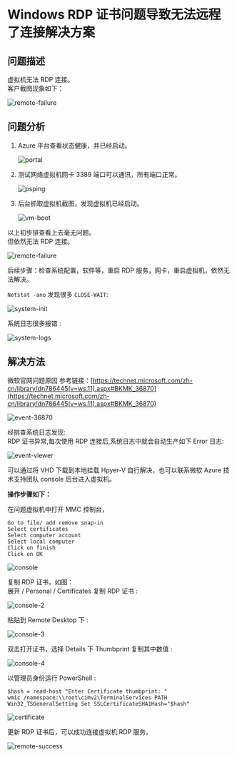 <properties
	pageTitle="Windows RDP 证书问题导致无法远程了连接解决方案"
	description="Windows RDP 证书问题导致无法远程了连接解决方案"
	service=""
	resource="virtualmachines"
	authors=""
	displayOrder=""
	selfHelpType=""
	supportTopicIds=""
	productPesIds=""
	resourceTags="Virtual Machines, Windows, RDP"
	cloudEnvironments="MoonCake" />
<tags 
	ms.service="virtual-machines-windows-aog"
	ms.date=""
	wacn.date="02/07/2017" />
# Windows RDP 证书问题导致无法远程了连接解决方案

## **问题描述**

虚拟机无法 RDP 连接。<br>
客户截图现象如下：

![remote-failure](./media/aog-virtual-machines-qa-windows-cannot-rdp-cer-cause/remote-failure.png)

## **问题分析**

1.	Azure 平台查看状态健康，并已经启动。

	![portal](./media/aog-virtual-machines-qa-windows-cannot-rdp-cer-cause/portal.png)

2.	测试网络虚拟机网卡 3389 端口可以通讯，所有端口正常。

	![psping](./media/aog-virtual-machines-qa-windows-cannot-rdp-cer-cause/psping.png)

3.	后台抓取虚拟机截图，发现虚拟机已经启动。

	![vm-boot](./media/aog-virtual-machines-qa-windows-cannot-rdp-cer-cause/vm-boot.png)

以上初步排查看上去毫无问题。<br>
但依然无法 RDP 连接。

![remote-failure](./media/aog-virtual-machines-qa-windows-cannot-rdp-cer-cause/remote-failure.png)

后续步骤：检查系统配置，软件等，重启 RDP 服务，网卡，重启虚拟机，依然无法解决。

`Netstat -ano` 发现很多 `CLOSE-WAIT`:

![system-init](./media/aog-virtual-machines-qa-windows-cannot-rdp-cer-cause/system-init.png)

系统日志很多报错 :

![system-logs](./media/aog-virtual-machines-qa-windows-cannot-rdp-cer-cause/system-logs.png)

## **解决方法**

微软官网问题原因 参考链接：[https://technet.microsoft.com/zh-cn/library/dn786445(v=ws.11).aspx#BKMK_36870](https://technet.microsoft.com/zh-cn/library/dn786445(v=ws.11).aspx#BKMK_36870)

![event-36870](./media/aog-virtual-machines-qa-windows-cannot-rdp-cer-cause/event-36870.png)

经排查系统日志发现:<br>
RDP 证书异常,每次使用 RDP 连接后,系统日志中就会自动生产如下 Error 日志:

![event-viewer](./media/aog-virtual-machines-qa-windows-cannot-rdp-cer-cause/event-viewer.png)

可以通过将 VHD 下载到本地挂载 Hpyer-V 自行解决，也可以联系微软 Azure 技术支持团队 console 后台进入虚拟机。

**操作步骤如下：** 

在问题虚拟机中打开 MMC 控制台，

	Go to file/ add remove snap-in
	Select certificates 
	Select computer account
	Select local computer
	Click on finish
	Click on OK

![console](./media/aog-virtual-machines-qa-windows-cannot-rdp-cer-cause/console.png)

复制 RDP 证书，如图：<br>
展开 / Personal / Certificates 复制 RDP 证书 :

![console-2](./media/aog-virtual-machines-qa-windows-cannot-rdp-cer-cause/console-2.png)

粘贴到 Remote Desktop 下 :

![console-3](./media/aog-virtual-machines-qa-windows-cannot-rdp-cer-cause/console-3.png)

双击打开证书，选择 Details 下 Thumbprint 复制其中数值 :

![console-4](./media/aog-virtual-machines-qa-windows-cannot-rdp-cer-cause/console-4.png)

以管理员身份运行 PowerShell :

	$hash = read-host "Enter Certificate thumbprint: "
	wmic /namespace:\\root\cimv2\TerminalServices PATH Win32_TSGeneralSetting Set SSLCertificateSHA1Hash="$hash"

![certificate](./media/aog-virtual-machines-qa-windows-cannot-rdp-cer-cause/certificate.png)

更新 RDP 证书后，可以成功连接虚拟机 RDP 服务。

![remote-success](./media/aog-virtual-machines-qa-windows-cannot-rdp-cer-cause/remote-success.png)